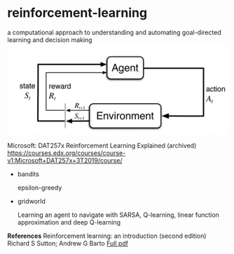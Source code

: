 # reinforcement-learning
a computational approach to understanding and automating goal-directed learning and decision making
![error](https://github.com/holmen1/reinforcement-learning/blob/master/RL.JPG)

Microsoft: DAT257x Reinforcement Learning Explained (archived)
https://courses.edx.org/courses/course-v1:Microsoft+DAT257x+3T2019/course/



* bandits

    epsilon-greedy

* gridworld

    Learning an agent to navigate with SARSA, Q-learning, linear function approximation and deep Q-learning


**References**
Reinforcement learning: an introduction (second edition)
Richard S Sutton; Andrew G Barto
[Full pdf](http://incompleteideas.net/book/RLbook2020.pdf)
